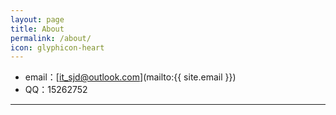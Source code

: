 ```yaml
---
layout: page
title: About
permalink: /about/
icon: glyphicon-heart
---
```



* email：[it_sjd@outlook.com](mailto:{{ site.email }})
* QQ：15262752


---



